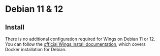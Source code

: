 # Debian 11 & 12

## Install

There is no additional configuration required for Wings on Debian 11 or 12. You can follow the [official Wings install documentation](/wings/1.0/installing.md), which covers Docker installation for Debian.
